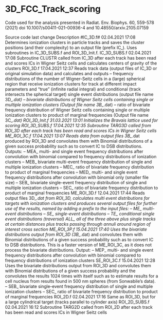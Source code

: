 # 3D_FCC_Track_scoring
Code used for the analysis presented in Radiat. Env. Biophys. 60, 559-578 (2021) doi 10.1007/s00411-021-00936-4 and 10.48550/arxiv.2105.07159

Source code 	last change	Description
#IC_3D.f#	02.04.2021 17:08	Determines ionization clusters in particle tracks and saves the cluster positions (and their complexity) to an output file (prefix IC_).
Uses subroutines in IC_3D_SUBS.f and ROI_3D_Init.f.
IC_3D_SUBS.f	02.04.2021 17:08	Subroutine CLUSTR called from IC_3D after each track has been read and scores ICs in Wigner Seitz cells and calculates centers of gravity of the clusters 
ROI_3D.f	17.04.2021 12:37	Reads track data (output files of IC_3D or original simulation data) and calculates and outputs 
–	frequency distributions of the number of Wigner-Seitz cells in a (large) spherical region that receive ionization clusters for track at different impact parameters and “true” (infinite radial integral) and conditional (track intersects the spherical target) single event distributions  (output file name 3D_*.dat)
–	bivariate distributions of Wigner Seitz cells containing single or multiple ionization clusters (Output file name 3B_*.dat)
–	ratio of bivariate frequency distribution of Wigner Seitz cells containing single or multiple ionization clusters to product of marginal frequencies (Output file name 3C_*.dat)
ROI_3D_Init.f	31.03.2021 13:01	Initializes the Bravais lattice used for scoring 
ROI_3D_SUBS.f	17.04.2021 12:35	Subroutine TARG3D called from ROI_3D after each track has been read and scores ICs in Wigner Seitz cells 
ME_ROI_3C.f	17.04.2021 13:07	Reads data from output files 3B_*.dat produced by ROI_3D and convolutes them with Binomial distributions of a given success probability such as to convert IC to DSB distributions. Outputs:
–	MEA_ multi- and single event frequency distributions after convolution with binomial compared to frequency distributions of ionization clusters
–	MEB_ bivariate multi-event frequency distribution of single and multiple ionization clusters
–	MEC_ ratio of bivariate frequency distribution to product of marginal frequencies
–	MED_ multi- and single event frequency distributions after convolution with binomial only (smaller file size)
–	SEB_ bivariate single-event frequency distribution of single and multiple ionization clusters
–	SEC_ ratio of bivariate frequency distribution to product of marginal frequencies
ME_ROI_3D.f	12.04.2021 17:44	Reads output files 3D_*.dat from ROI_3D, calculates multi event distributions for targets with ionization clusters and produces several output files for further use of the results, named by adding a prefix to the input files:
–	ME_ multi-event distributions
–	SE_ single-event distributions
–	TE_ conditional single event distributions (traversal)
ALL_ all of the three above plus single tracks at certain distances plus tracks passing through annuli around region of interest cross section
ME_ROI_3P.f	15.04.2021 17:40	Uses the bivariate distributions output from ROI_3D (3B_*.dat) and convolutes them with Binomial distributions of a given success probability such as to convert IC to DSB distributions.
This is a faster version of ME_ROI_3C, as it does not process the bivariate distributions.
Output:
–	MEP_ multi- and single event frequency distributions after convolution with binomial compared to frequency distributions of ionization clusters
SE_ROI_3C.f	15.04.2021 12:28	Uses the bivariate distributions output from ROI_3D and convolutes them with Binomial distributions of a given success probability and the convolutes the results 1024 times with itself such as to estimate results for a cell nucleus from results found in 500 nm spheres (from Sonwabile’s data).
–	SEB_ bivariate single-event frequency distribution of single and multiple ionization clusters
–	SEC_ ratio of bivariate frequency distribution to product of marginal frequencies
ROI_2D.f	02.04.2021 17:16	Same as ROI_3D, but for a large cylindrical target (tracks parallel to cylinder axis)
ROI_2D_SUBS.f	02.04.2021 16:12	Subroutine TARG2D called from ROI_2D after each track has been read and scores ICs in Wigner Seitz cells
